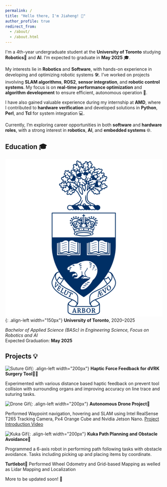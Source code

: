```yaml
---
permalink: /
title: "Hello there, I'm Jiaheng! 👋"
author_profile: true
redirect_from: 
  - /about/
  - /about.html
---
```


I'm a 4th-year undergraduate student at the **University of Toronto** studying **Robotics**🤖 and **AI**. I’m expected to graduate in **May 2025** 🎓.

My interests lie in **Robotics** and **Software**, with hands-on experience in developing and optimizing robotic systems 🛠. I’ve worked on projects involving **SLAM algorithms**, **ROS2**, **sensor integration**, and **robotic control systems**. My focus is on **real-time performance optimization** and **algorithm development** to ensure efficient, autonomous operation 🚗.

I have also gained valuable experience during my internship at **AMD**, where I contributed to **hardware verification** and developed solutions in **Python**, **Perl**, and **Tcl** for system integration 💻.

Currently, I’m exploring career opportunities in both **software** and **hardware roles**, with a strong interest in **robotics**, **AI**, and **embedded systems** 🌐.

## Education 🎓
![UofT Logo](/images/uoft.png){: .align-left width="150px"}
**University of Toronto**, 2020–2025  

*Bachelor of Applied Science (BASc) in Engineering Science, Focus on Robotics and AI*  
Expected Graduation: **May 2025**

## Projects 💡
![Suture Gif](/images/suture.gif){: .align-left width="200px"}
**Haptic Force Feedback for dVRK Surgery Tool**🏥💉

Experimented with various distance based haptic feedback on prevent tool collision with surrounding organs and improving accuracy on line trace and suturing tasks. 




![Drone Gif](/images/drone.gif){: .align-left width="200px"}
**Autonomous Drone Project**🚁

Performed Waypoint navigation, hovering and SLAM using Intel RealSense T265 Tracking Camera, Px4 Orange Cube and Nvidia Jetson Nano. 
[Project Introduction Video](https://www.youtube.com/watch?v=6M8VXyCqgY8&list=PLL1IgvRDWMehXnWMgP0xM_mI04F4To4Td&index=1)



![Kuka Gif](/images/kuka.gif){: .align-left width="200px"}
**Kuka Path Planning and Obstacle Avoidance**🤖

Programmed a 6-axis robot in performing path following tasks with obstacle avoidance. Tasks including picking up and placing items by coordinate.



**Turtlebot**🐢
Performed Wheel Odometry and Grid-based Mapping as welled as Lidar Mapping and Localization

More to be updated soon! 🚀

